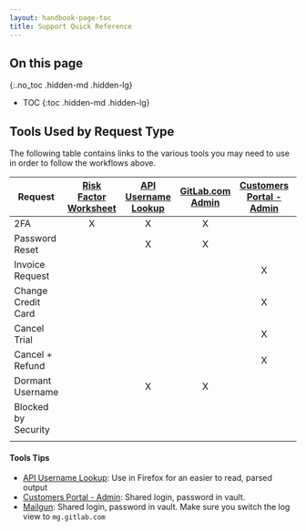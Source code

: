 ```yaml
---
layout: handbook-page-toc
title: Support Quick Reference
---
```


## On this page
{:.no_toc .hidden-md .hidden-lg}

- TOC
{:toc .hidden-md .hidden-lg}

## Tools Used by Request Type

The following table contains links to the various tools you may need to use in order to follow the workflows above.

| Request               | [Risk Factor Worksheet](https://docs.google.com/spreadsheets/d/1NBH1xaZQSwdQdJSbqvwm1DInHeVD8_b2L08-V1QG1Qk/edit?usp=sharing) | [API Username Lookup](https://gitlab.com/api/v4/users?search=emal@email.com) | [GitLab.com Admin](https://gitlab.com/admin/users?utf8=%E2%9C%93&search_query=marcus.atkins%40ezyvet.com) | [Customers Portal - Admin](https://customers.gitlab.com/admin/) | [Mailgun](https://app.mailgun.com/app/logs/mg.gitlab.com?date_from=2018-11-08T00%3A00%3A00.000Z&date_to=2018-11-14T23%3A59%3A59.999Z&sort=datetime%3Adesc) |
| ------- |:------:|:------:|:------:|:------:|:------:|
| 2FA | X | X | X |   |   |
| Password Reset |   | X | X |   | X |
| Invoice Request |   |   |   | X |   |
| Change Credit Card |   |   |   | X |   |
| Cancel Trial |   |    |   | X |   |
| Cancel + Refund |   |    |   | X |   |
| Dormant Username |   | X | X |   |   |
| Blocked by Security |   |   |   |   |   |
|                     |   |   |   |   |   |

#### Tools Tips
* [API Username Lookup](https://gitlab.com/api/v4/users?search=emal@email.com): Use in Firefox for an easier to read, parsed output
* [Customers Portal - Admin](https://customers.gitlab.com/admin/): Shared login, password in vault.
* [Mailgun](https://app.mailgun.com/app/logs/mg.gitlab.com): Shared login, password in vault. Make sure you switch the log view to `mg.gitlab.com`
